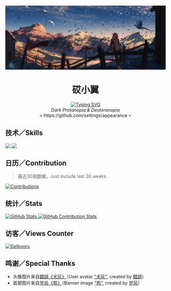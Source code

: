 [![head](./img/head.jpg)](https://www.pixiv.net/artworks/78192650)

<div align="center">
    <h1>砹小翼</h1>
    <a href="https://git.io/typing-svg"><img src="https://readme-typing-svg.demolab.com?font=JetBrains+Mono&pause=1000&color=8B949E&repeat=false&width=435&lines=%2Ftp+%40e%5Btype%3D%23furry%2Cdistance%3D0..%5D+%40s" alt="Typing SVG" /></a><br>
    <i>Dark Protanopia & Deuteranopia</i><br>
    &gt;&nbsp;https://github.com/settings/appearance&nbsp;&lt;
</div>

## 技术／Skills

<a href="https://github.com/anuraghazra/github-readme-stats/blob/master/docs/readme_cn.md">
    <img align="center" src="https://github-readme-stats.vercel.app/api/top-langs/?username=aixcyi&theme=github_dark&hide_border=true&layout=donut&hide_title=true" />
</a>
<a href="https://skillicons.dev">
    <img align="center" src="https://skillicons.dev/icons?i=py,django,java,regex,postgres,vscode,idea,git,github,stackoverflow&perline=7" />
</a>

## 日历／Contribution

> 最近30周数据。Just include last 30 weeks.

[![Contributions](https://ssr-contributions-svg.vercel.app/_/aixcyi?chart=3dbar&light=45&gradient=true&animation=mess&animation_duration=4&format=svg&weeks=30&dark=true)](https://ssr-contributions-svg.vercel.app/)

## 统计／Stats

<a href="https://github.com/anuraghazra/github-readme-stats">
    <img align="top" alt="GitHub Stats" src="https://github-readme-stats.vercel.app/api?username=aixcyi&theme=github_dark&show_icons=true&hide_border=true&show=reviews,discussions_started,discussions_answered" />
</a>
<a href="https://github.com/HwangTaehyun/github-repository-contribution-stats">
    <img align="top" alt="GitHub Contribution Stats" src="https://github-contributor-stats.vercel.app/api?username=aixcyi&theme=github_dark&hide_border=true">
</a>

## 访客／Views Counter

[![Gelbooru](https://count.getloli.com/get/@aixcyi?theme=gelbooru)](https://github.com/journey-ad/Moe-Counter)

## 鸣谢／Special Thanks

- 头像图片来自[錯誤](https://www.pixiv.net/users/1297556)[《犬灰》](https://www.pixiv.net/artworks/51625987)（User avatar ["犬灰"](https://www.pixiv.net/artworks/51625987), created by [錯誤](https://www.pixiv.net/users/1297556)）
- 首部图片来自[翌风](https://www.pixiv.net/users/23694308)[《聆》](https://www.pixiv.net/artworks/78192650)（Banner image ["聆"](https://www.pixiv.net/artworks/78192650), created by [翌风](https://www.pixiv.net/users/23694308)）
